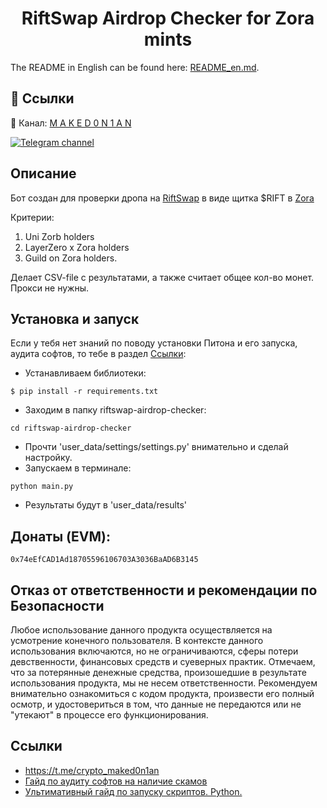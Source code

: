 <h1 align="center">RiftSwap Airdrop Checker for Zora mints</h1>

The README in English can be found here: [README_en.md](https://github.com/maked0n1an/riftswap-airdrop-checker/blob/master/README_en.md).

## 🔗 Ссылки
🔔 Канал: [M A K E D 0 N 1 A N](https://t.me/crypto_maked0n1an)

[![Telegram channel](https://img.shields.io/endpoint?url=https://runkit.io/damiankrawczyk/telegram-badge/branches/master?url=https://t.me/crypto_maked0n1an)](https://t.me/crypto_maked0n1an)

<h2>Описание</h2>

Бот создан для проверки дропа на [RiftSwap](https://riftswap.com/#/airdrop?ref=0x5bf2d391ef1e5f4de528288eb46265b55cf83cb6)
в виде щитка $RIFT в [Zora](https://zora.co/invite/0x5bF2D391eF1e5f4DE528288eB46265B55cF83cB6)

Критерии:
1) Uni Zorb holders
2) LayerZero x Zora holders
3) Guild on Zora holders.

Делает CSV-file с результатами, а также считает общее кол-во монет. Прокси не нужны.

## Установка и запуск
Если у тебя нет знаний по поводу установки Питона и его запуска, аудита софтов, то тебе в раздел [Ccылки](#ссылки):

* Устанавливаем библиотеки:
<pre><code>$ pip install -r requirements.txt</code></pre>
* Заходим в папку riftswap-airdrop-checker:
<pre><code>cd riftswap-airdrop-checker</code></pre>
* Прочти 'user_data/settings/settings.py' внимательно и сделай настройку.
* Запускаем в терминале:
<pre><code>python main.py</code></pre>
* Результаты будут в 'user_data/results'

## Донаты (EVM): 
<pre><code>0x74eEfCAD1Ad18705596106703A3036BaAD6B3145</code></pre>

## Отказ от ответственности и рекомендации по Безопасности

Любое использование данного продукта осуществляется на усмотрение конечного пользователя. В контексте данного использования включаются, но не ограничиваются, сферы потери девственности, финансовых средств и суеверных практик.
Отмечаем, что за потерянные денежные средства, произошедшие в результате использования продукта, мы не несем ответственности. Рекомендуем внимательно ознакомиться с кодом продукта, произвести его полный осмотр, и удостовериться в том, что данные не передаются или не "утекают" в процессе его функционирования.

## Ссылки 
<a name="Ссылки"></a> 
- https://t.me/crypto_maked0n1an
- [Гайд по аудиту софтов на наличие скамов](https://teletype.in/@brokeboi/dsxymHafdZb)
- [Ультимативный гайд по запуску скриптов. Python.](https://teletype.in/@hodlmod.eth/how-to-run-scripts)
